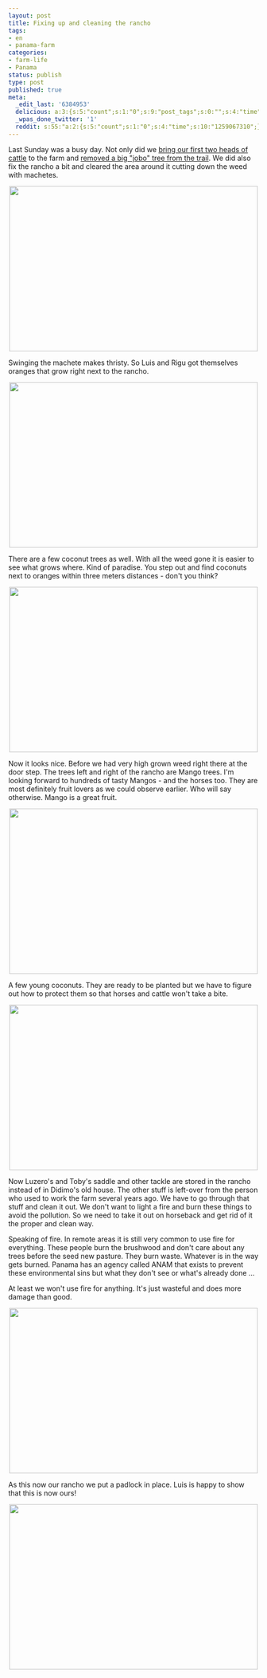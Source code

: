 ```yaml
---
layout: post
title: Fixing up and cleaning the rancho
tags:
- en
- panama-farm
categories:
- farm-life
- Panama
status: publish
type: post
published: true
meta:
  _edit_last: '6384953'
  delicious: a:3:{s:5:"count";s:1:"0";s:9:"post_tags";s:0:"";s:4:"time";s:10:"1261341616";}
  _wpas_done_twitter: '1'
  reddit: s:55:"a:2:{s:5:"count";s:1:"0";s:4:"time";s:10:"1259067310";}";
---
```

Last Sunday was a busy day. Not only did we <a href="/2009/11/16/our-first-two-heads-of-cattle.html">bring our first two heads of cattle</a> to the farm and <a href="/2009/11/18/removing-a-large-jobo-tree-to-unblock-the-access-trail.html">removed a big "jobo" tree from the trail</a>. We did also fix the rancho a bit and cleared the area around it cutting down the weed with machetes.

<a href="http://www.flickr.com/photos/34665899@N00/4110858697" title="View '' on Flickr.com"><div style="text-align:center;"><img src="http://farm3.static.flickr.com/2764/4110858697_dec1d93c51.jpg" alt="" border="0" width="500" height="332" /></div></a>

Swinging the machete makes thristy. So Luis and Rigu got themselves oranges that grow right next to the rancho.

<a href="http://www.flickr.com/photos/34665899@N00/4110865891" title="View '' on Flickr.com"><div style="text-align:center;"><img src="http://farm3.static.flickr.com/2684/4110865891_4df694f4a4.jpg" alt="" border="0" width="500" height="332" /></div></a>

There are a few coconut trees as well. With all the weed gone it is easier to see what grows where. Kind of paradise. You step out and find coconuts next to oranges within three meters distances - don't you think?

<a href="http://www.flickr.com/photos/34665899@N00/4110869737" title="View '' on Flickr.com"><div style="text-align:center;"><img src="http://farm3.static.flickr.com/2556/4110869737_571c4cc63f.jpg" alt="" border="0" width="500" height="332" /></div></a>

Now it looks nice. Before we had very high grown weed right there at the door step. The trees left and right of the rancho are Mango trees. I'm looking forward to hundreds of tasty Mangos - and the horses too. They are most definitely fruit lovers as we could observe earlier. Who will say otherwise. Mango is a great fruit.

<a href="http://www.flickr.com/photos/34665899@N00/4110860363" title="View '' on Flickr.com"><div style="text-align:center;"><img src="http://farm3.static.flickr.com/2734/4110860363_7b3d2026b0.jpg" alt="" border="0" width="500" height="332" /></div></a>

A few young coconuts. They are ready to be planted but we have to figure out how to protect them so that horses and cattle won't take a bite.

<a href="http://www.flickr.com/photos/34665899@N00/4111633678" title="View '' on Flickr.com"><div style="text-align:center;"><img src="http://farm3.static.flickr.com/2587/4111633678_ae2e1abcb9.jpg" alt="" border="0" width="500" height="332" /></div></a>

Now Luzero's and Toby's saddle and other tackle are stored in the rancho instead of in Didimo's old house. The other stuff is left-over from the person who used to work the farm several years ago. We have to go through that stuff and clean it out. We don't want to light a fire and burn these things to avoid the pollution. So we need to take it out on horseback and get rid of it the proper and clean way.

Speaking of fire. In remote areas it is still very common to use fire for everything. These people burn the brushwood and don't care about any trees before the seed new pasture. They burn waste. Whatever is in the way gets burned. Panama has an agency called ANAM that exists to prevent these environmental sins but what they don't see or what's already done ...

At least we won't use fire for anything. It's just wasteful and does more damage than good.

<a href="http://www.flickr.com/photos/34665899@N00/4111646094" title="View '' on Flickr.com"><div style="text-align:center;"><img src="http://farm3.static.flickr.com/2665/4111646094_a2204ab3bd.jpg" alt="" border="0" width="500" height="332" /></div></a>

As this now our rancho we put a padlock in place. Luis is happy to show that this is now ours!

<a href="http://www.flickr.com/photos/34665899@N00/4110881125" title="View '' on Flickr.com"><div style="text-align:center;"><img src="http://farm3.static.flickr.com/2504/4110881125_305cf3125d.jpg" alt="" border="0" width="500" height="332" /></div></a>
